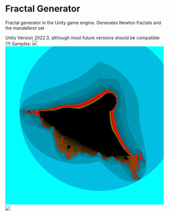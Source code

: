 # Fractal Generator
Fractal generator in the Unity game engine. Generates Newton fractals and the mandelbrot set

Unity Version 2022.3, although most future versions should be compatible (?)
Samples:
<img src = "Assets/Mandel_03.png">
<img src = "Assets/Ship_01.png">
<img src = "Assets/Plankton_02.png">